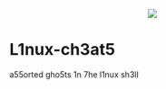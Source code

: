 <p align="center">
<img src="https://github.com/EchoNine/Linux-cheats/blob/master/teensy-d.png">
</p>


# L1nux-ch3at5
a55orted gho5ts 1n 7he l1nux sh3ll
